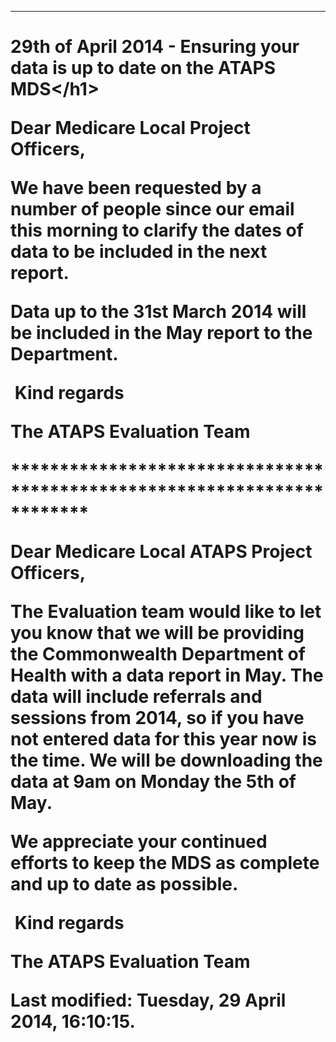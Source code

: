 ---
<h1>29th of April 2014 - <strong>Ensuring your data is up to date on the ATAPS MDS<</strong>/h1>
<p>Dear Medicare Local Project Officers,</p>
<p>We have been requested by a number of people since our email this morning to clarify the dates of data to be included in the next report.</p>
<p>Data up to the 31st March 2014 will be included in the May report to the Department.</p>
<p> Kind regards</p>
<p>The ATAPS Evaluation Team</p>
<p>************************************************************************</p>
<p>Dear Medicare Local ATAPS Project Officers,</p>
<p>The Evaluation team would like to let you know that we will be providing the Commonwealth Department of Health with a data report in May. The data will include referrals and sessions from 2014, so if you have not entered data for this year now is the time. We will be downloading the data at 9am on Monday the 5th of May.</p>
<p>We appreciate your continued efforts to keep the MDS as complete and up to date as possible.</p>
<p> Kind regards</p>
<p>The ATAPS Evaluation Team</p>    <div id='last-modified'>
      Last modified: Tuesday, 29 April 2014, 16:10:15.
